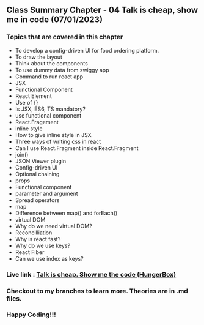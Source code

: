 ## Class Summary Chapter - 04 Talk is cheap, show me in code (07/01/2023)
### Topics that are covered in this chapter
* To develop a config-driven UI for food ordering platform. 
* To draw the layout 
* Think about the components
* To use dummy data from swiggy app
* Command to run react app
* JSX
* Functional Component
* React Element
* Use of {}
* Is JSX, ES6, TS mandatory?
* use functional component
* React.Fragement
* inline style
* How to give inline style in JSX
* Three ways of writing css in react
* Can I use React.Fragment inside React.Fragment
* join()
* JSON Viewer plugin
* Config-driven UI
* Optional chaining
* props
* Functional component
* parameter and argument
* Spread operators
* map
* Difference between map() and forEach()
* virtual DOM
* Why do we need virtual DOM?
* Reconcilliation
* Why is react fast?
* Why do we use keys?
* React Fiber
* Can we use index as keys?

### Live link : [Talk is cheap. Show me the code (HungerBox)](https://react-hungerbox-chapter-04.netlify.app/)

### Checkout to my branches to learn more. Theories are in .md files.

### Happy Coding!!!